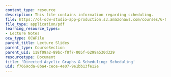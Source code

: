 ```yaml
---
content_type: resource
description: This file contains information regarding scheduling.
file: https://ol-ocw-studio-app-production.s3.amazonaws.com/courses/6-042j-mathematics-for-computer-science-spring-2015/f7669cda8ba4cece4e079e1bb13fe12e_MIT6_042JS15_Scheduling.pdf
file_type: application/pdf
learning_resource_types:
- Lecture Notes
ocw_type: OCWFile
parent_title: Lecture Slides
parent_type: CourseSection
parent_uid: 118f09a2-89bc-f0f7-005f-6299a530d329
resourcetype: Document
title: 'Directed Acyclic Graphs & Scheduling: Scheduling'
uid: f7669cda-8ba4-cece-4e07-9e1bb13fe12e
---
```

